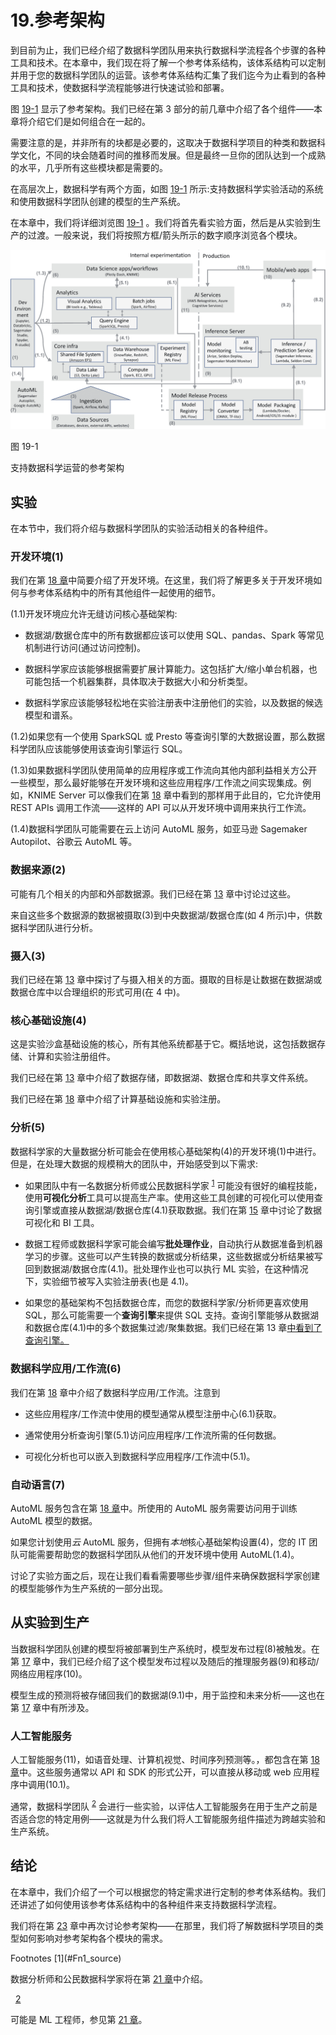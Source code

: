 # 19.参考架构

到目前为止，我们已经介绍了数据科学团队用来执行数据科学流程各个步骤的各种工具和技术。在本章中，我们现在将了解一个参考体系结构，该体系结构可以定制并用于您的数据科学团队的运营。该参考体系结构汇集了我们迄今为止看到的各种工具和技术，使数据科学流程能够进行快速试验和部署。

图 [19-1](#Fig1) 显示了参考架构。我们已经在第 3 部分的前几章中介绍了各个组件——本章将介绍它们是如何组合在一起的。

需要注意的是，并非所有的块都是必要的，这取决于数据科学项目的种类和数据科学文化，不同的块会随着时间的推移而发展。但是最终一旦你的团队达到一个成熟的水平，几乎所有这些模块都是需要的。

在高层次上，数据科学有两个方面，如图 [19-1](#Fig1) 所示:支持数据科学实验活动的系统和使用数据科学团队创建的模型的生产系统。

在本章中，我们将详细浏览图 [19-1](#Fig1) 。我们将首先看实验方面，然后是从实验到生产的过渡。一般来说，我们将按照方框/箭头所示的数字顺序浏览各个模块。

![img/504530_1_En_19_Fig1_HTML.png](img/504530_1_En_19_Fig1_HTML.png)

图 19-1

支持数据科学运营的参考架构

## 实验

在本节中，我们将介绍与数据科学团队的实验活动相关的各种组件。

### 开发环境(1)

我们在第 [18 章](18.html)中简要介绍了开发环境。在这里，我们将了解更多关于开发环境如何与参考体系结构中的所有其他组件一起使用的细节。

(1.1)开发环境应允许无缝访问核心基础架构:

*   数据湖/数据仓库中的所有数据都应该可以使用 SQL、pandas、Spark 等常见机制进行访问(通过访问控制)。

*   数据科学家应该能够根据需要扩展计算能力。这包括扩大/缩小单台机器，也可能包括一个机器集群，具体取决于数据大小和分析类型。

*   数据科学家应该能够轻松地在实验注册表中注册他们的实验，以及数据的候选模型和谱系。

(1.2)如果您有一个使用 SparkSQL 或 Presto 等查询引擎的大数据设置，那么数据科学团队应该能够使用该查询引擎运行 SQL。

(1.3)如果数据科学团队使用简单的应用程序或工作流向其他内部利益相关方公开一些模型，那么最好能够在开发环境和这些应用程序/工作流之间实现集成。例如，KNIME Server 可以像我们在第 [18](18.html) 章中看到的那样用于此目的，它允许使用 REST APIs 调用工作流——这样的 API 可以从开发环境中调用来执行工作流。

(1.4)数据科学团队可能需要在云上访问 AutoML 服务，如亚马逊 Sagemaker Autopilot、谷歌云 AutoML 等。

### 数据来源(2)

可能有几个相关的内部和外部数据源。我们已经在第 [13](13.html) 章中讨论过这些。

来自这些多个数据源的数据被摄取(3)到中央数据湖/数据仓库(如 4 所示)中，供数据科学团队进行分析。

### 摄入(3)

我们已经在第 [13](13.html) 章中探讨了与摄入相关的方面。摄取的目标是让数据在数据湖或数据仓库中以合理组织的形式可用(在 4 中)。

### 核心基础设施(4)

这是实验沙盒基础设施的核心，所有其他系统都基于它。概括地说，这包括数据存储、计算和实验注册组件。

我们已经在第 [13](13.html) 章中介绍了数据存储，即数据湖、数据仓库和共享文件系统。

我们已经在第 [18](18.html) 章中介绍了计算基础设施和实验注册。

### 分析(5)

数据科学家的大量数据分析可能会在使用核心基础架构(4)的开发环境(1)中进行。但是，在处理大数据的规模稍大的团队中，开始感受到以下需求:

*   如果团队中有一名数据分析师或公民数据科学家 <sup>[1](#Fn1)</sup> 可能没有很好的编程技能，使用**可视化分析**工具可以提高生产率。使用这些工具创建的可视化可以使用查询引擎或直接从数据湖/数据仓库(4.1)获取数据。我们在第 [15](15.html) 章中讨论了数据可视化和 BI 工具。

*   数据工程师或数据科学家可能会编写**批处理作业**，自动执行从数据准备到机器学习的步骤。这些可以产生转换的数据或分析结果，这些数据或分析结果被写回到数据湖/数据仓库(4.1)。批处理作业也可以执行 ML 实验，在这种情况下，实验细节被写入实验注册表(也是 4.1)。

*   如果您的基础架构不包括数据仓库，而您的数据科学家/分析师更喜欢使用 SQL，那么可能需要一个**查询引擎**来提供 SQL 支持。查询引擎能够从数据湖和数据仓库(4.1)中的多个数据集过滤/聚集数据。我们已经在第 13 章[中看到了查询引擎。](13.html)

### 数据科学应用/工作流(6)

我们在第 [18](18.html) 章中介绍了数据科学应用/工作流。注意到

*   这些应用程序/工作流中使用的模型通常从模型注册中心(6.1)获取。

*   通常使用分析查询引擎(5.1)访问应用程序/工作流所需的任何数据。

*   可视化分析也可以嵌入到数据科学应用程序/工作流中(5.1)。

### 自动语言(7)

AutoML 服务包含在第 [18 章](18.html)中。所使用的 AutoML 服务需要访问用于训练 AutoML 模型的数据。

如果您计划使用*云* AutoML 服务，但拥有*本地*核心基础架构设置(4)，您的 IT 团队可能需要帮助您的数据科学团队从他们的开发环境中使用 AutoML(1.4)。

讨论了实验方面之后，现在让我们看看需要哪些步骤/组件来确保数据科学家创建的模型能够作为生产系统的一部分出现。

## 从实验到生产

当数据科学团队创建的模型将被部署到生产系统时，模型发布过程(8)被触发。在第 [17](17.html) 章中，我们已经介绍了这个模型发布过程以及随后的推理服务器(9)和移动/网络应用程序(10)。

模型生成的预测将被存储回我们的数据湖(9.1)中，用于监控和未来分析——这也在第 [17](17.html) 章中有所涉及。

### 人工智能服务

人工智能服务(11)，如语音处理、计算机视觉、时间序列预测等。，都包含在第 [18 章](18.html)中。这些服务通常以 API 和 SDK 的形式公开，可以直接从移动或 web 应用程序中调用(10.1)。

通常，数据科学团队 <sup>[2](#Fn2)</sup> 会进行一些实验，以评估人工智能服务在用于生产之前是否适合您的特定用例——这就是为什么我们将人工智能服务组件描述为跨越实验和生产系统。

## 结论

在本章中，我们介绍了一个可以根据您的特定需求进行定制的参考体系结构。我们还讲述了如何使用该参考体系结构中的各种组件来支持数据科学流程。

我们将在第 [23](23.html) 章中再次讨论参考架构——在那里，我们将了解数据科学项目的类型如何影响对参考架构各个模块的需求。

<aside aria-label="Footnotes" class="FootnoteSection" epub:type="footnotes">Footnotes [1](#Fn1_source)

数据分析师和公民数据科学家将在第 [21 章](21.html)中介绍。

  [2](#Fn2_source)

可能是 ML 工程师，参见第 [21 章](21.html)。

 </aside>